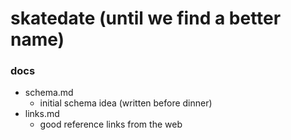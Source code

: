 # skatedate (until we find a better name)

### docs
 - schema.md
    - initial schema idea (written before dinner)
 - links.md
    - good reference links from the web
